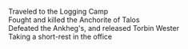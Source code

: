 Traveled to the Logging Camp  
Fought and killed the Anchorite of Talos  
Defeated the Ankheg's, and released Torbin Wester  
Taking a short-rest in the office